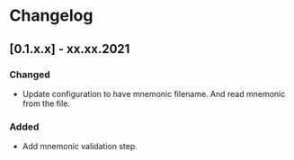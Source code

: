 # Changelog

## [0.1.x.x] - xx.xx.2021

### Changed

- Update configuration to have mnemonic filename. And read mnemonic from the file.

### Added

- Add mnemonic validation step.
